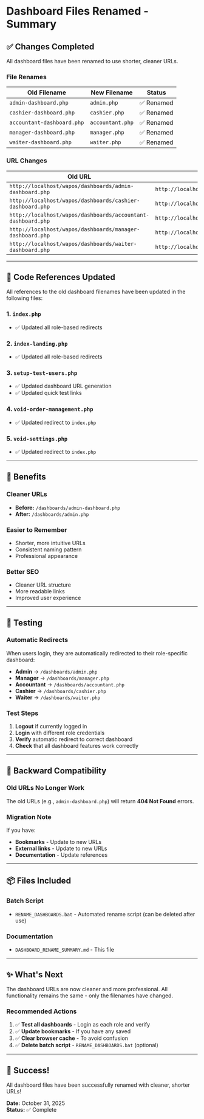# Dashboard Files Renamed - Summary

## ✅ Changes Completed

All dashboard files have been renamed to use shorter, cleaner URLs.

### File Renames

| Old Filename | New Filename | Status |
|--------------|--------------|--------|
| `admin-dashboard.php` | `admin.php` | ✅ Renamed |
| `cashier-dashboard.php` | `cashier.php` | ✅ Renamed |
| `accountant-dashboard.php` | `accountant.php` | ✅ Renamed |
| `manager-dashboard.php` | `manager.php` | ✅ Renamed |
| `waiter-dashboard.php` | `waiter.php` | ✅ Renamed |

### URL Changes

| Old URL | New URL |
|---------|---------|
| `http://localhost/wapos/dashboards/admin-dashboard.php` | `http://localhost/wapos/dashboards/admin.php` |
| `http://localhost/wapos/dashboards/cashier-dashboard.php` | `http://localhost/wapos/dashboards/cashier.php` |
| `http://localhost/wapos/dashboards/accountant-dashboard.php` | `http://localhost/wapos/dashboards/accountant.php` |
| `http://localhost/wapos/dashboards/manager-dashboard.php` | `http://localhost/wapos/dashboards/manager.php` |
| `http://localhost/wapos/dashboards/waiter-dashboard.php` | `http://localhost/wapos/dashboards/waiter.php` |

---

## 📝 Code References Updated

All references to the old dashboard filenames have been updated in the following files:

### 1. `index.php`
- ✅ Updated all role-based redirects

### 2. `index-landing.php`
- ✅ Updated all role-based redirects

### 3. `setup-test-users.php`
- ✅ Updated dashboard URL generation
- ✅ Updated quick test links

### 4. `void-order-management.php`
- ✅ Updated redirect to `index.php`

### 5. `void-settings.php`
- ✅ Updated redirect to `index.php`

---

## 🎯 Benefits

### Cleaner URLs
- **Before:** `/dashboards/admin-dashboard.php`
- **After:** `/dashboards/admin.php`

### Easier to Remember
- Shorter, more intuitive URLs
- Consistent naming pattern
- Professional appearance

### Better SEO
- Cleaner URL structure
- More readable links
- Improved user experience

---

## 🧪 Testing

### Automatic Redirects
When users login, they are automatically redirected to their role-specific dashboard:

- **Admin** → `/dashboards/admin.php`
- **Manager** → `/dashboards/manager.php`
- **Accountant** → `/dashboards/accountant.php`
- **Cashier** → `/dashboards/cashier.php`
- **Waiter** → `/dashboards/waiter.php`

### Test Steps

1. **Logout** if currently logged in
2. **Login** with different role credentials
3. **Verify** automatic redirect to correct dashboard
4. **Check** that all dashboard features work correctly

---

## 🔄 Backward Compatibility

### Old URLs No Longer Work
The old URLs (e.g., `admin-dashboard.php`) will return **404 Not Found** errors.

### Migration Note
If you have:
- **Bookmarks** - Update to new URLs
- **External links** - Update to new URLs
- **Documentation** - Update references

---

## 📦 Files Included

### Batch Script
- `RENAME_DASHBOARDS.bat` - Automated rename script (can be deleted after use)

### Documentation
- `DASHBOARD_RENAME_SUMMARY.md` - This file

---

## ✨ What's Next

The dashboard URLs are now cleaner and more professional. All functionality remains the same - only the filenames have changed.

### Recommended Actions

1. ✅ **Test all dashboards** - Login as each role and verify
2. ✅ **Update bookmarks** - If you have any saved
3. ✅ **Clear browser cache** - To avoid confusion
4. ✅ **Delete batch script** - `RENAME_DASHBOARDS.bat` (optional)

---

## 🎉 Success!

All dashboard files have been successfully renamed with cleaner, shorter URLs!

**Date:** October 31, 2025  
**Status:** ✅ Complete
